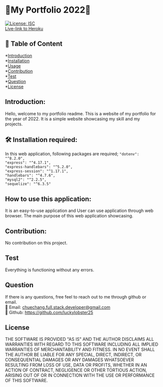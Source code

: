 # 💎My Portfolio 2022💎
[![License: ISC](https://img.shields.io/badge/License-ISC-blue.svg)](https://opensource.org/licenses/ISC)  
[Live-link to Heroku]()
## 📝 Table of Content
*[Introduction](#introduction)  
*[Installation](#installation)  
*[Usage](#usage)  
*[Contribution](#contribution)  
*[Test](#test)  
*[Question](#question)  
*[License](#license)  
## Introduction: 
Hello, welcome to my portfolio readme. This is a website of my portfolio for the year of 2022. It is a simple website showcasing my skill and my projects.   
## 🛠️ Installation required:
In this web application, following packages are required; 
    `"dotenv": "^8.2.0",`  
    `"express": "^4.17.1",`  
    `"express-handlebars": "^5.2.0",`  
    `"express-session": "^1.17.1",`  
    `"handlebars": "^4.7.6",`  
    `"mysql2": "^2.2.5",`  
    `"sequelize": "^6.3.5"`  
## How to use this application:
It is an easy-to-use application and User can use application through web browser. The main purpose of this web application showcasing. 
## Contribution:
No contribution on this project.  
## Test
Everything is functioning without any errors. 
## Question
If there is any questions, free feel to reach out to me through github or email.  
📧 Email: <chuechang.full.stack.developer@gmail.com>  
📂 Github: <https://github.com/luckylobster25>  
## License
THE SOFTWARE IS PROVIDED "AS IS" AND THE AUTHOR DISCLAIMS ALL WARRANTIES WITH REGARD TO THIS SOFTWARE INCLUDING ALL IMPLIED WARRANTIES OF MERCHANTABILITY AND FITNESS. IN NO EVENT SHALL THE AUTHOR BE LIABLE FOR ANY SPECIAL, DIRECT, INDIRECT, OR CONSEQUENTIAL DAMAGES OR ANY DAMAGES WHATSOEVER RESULTING FROM LOSS OF USE, DATA OR PROFITS, WHETHER IN AN ACTION OF CONTRACT, NEGLIGENCE OR OTHER TORTIOUS ACTION, ARISING OUT OF OR IN CONNECTION WITH THE USE OR PERFORMANCE OF THIS SOFTWARE.  
